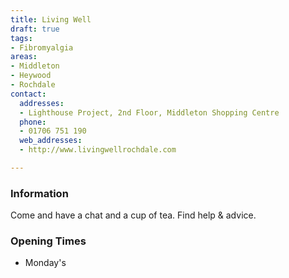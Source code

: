 ```yaml
---
title: Living Well
draft: true
tags:
- Fibromyalgia
areas:
- Middleton
- Heywood
- Rochdale
contact:
  addresses:
  - Lighthouse Project, 2nd Floor, Middleton Shopping Centre
  phone:
  - 01706 751 190
  web_addresses:
  - http://www.livingwellrochdale.com

---
```


### Information

Come and have a chat and a cup of tea. Find help & advice.

### Opening Times
* Monday's

